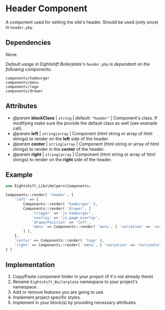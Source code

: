 # Header Component

A component used for setting the site's header. Should be used (only once) in `header.php`

## Dependencies

None.

_Default usage in Eightshift Boilerplate's `header.php` is dependant on the following components:_
```
components/hamburger
components/menu
components/logo
components/drawer
```

## Attributes

* _@param_ **blockClass** | `string` | default: `"header"` | Component's class. If modifying make sure the provide the default class as well (see example call).
* _@param_ **left** | `string|array` | Component (html string or array of html strings) to render on the **left** side of the header.
* _@param_ **center** | `string|array` | Component (html string or array of html strings) to render in the **center** of the header.
* _@param_ **right** | `string|array` | Component (html string or array of html strings) to render on the **right** side of the header.

## Example

```php
use Eightshift_Libs\Helpers\Components;

Components::render( 'header', [
	'left' => [
		Components::render( 'hamburger' ),
		Components::render( 'drawer', [
			'trigger' => 'js-hamburger',
			'overlay' => 'js-page-overlay',
			'drawerPosition' => 'left',
			'menu' => Components::render( 'menu', [ 'variation' => 'vertical' ] ),
		] ),
	],
	'center' => Components::render( 'logo' ),
	'right' => Components::render( 'menu', [ 'variation' => 'horizontal' ] ),
] )
```

## Implementation

1. Copy/Paste component folder in your project (if it's not already there)
2. Rename `Eightshift_Boilerplate` namespace to your project's namespace..
3. Add or remove features you are going to use.
4. Implement project specific styles.
5. Implement in your block(s) by providing necessary attributes.
